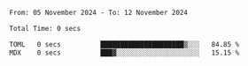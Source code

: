<!--START_SECTION:waka-->

```txt
From: 05 November 2024 - To: 12 November 2024

Total Time: 0 secs

TOML   0 secs          █████████████████████▒░░░   84.85 %
MDX    0 secs          ███▓░░░░░░░░░░░░░░░░░░░░░   15.15 %
```

<!--END_SECTION:waka-->